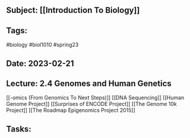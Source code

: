 ## Subject: [[Introduction To Biology]]
## Tags:
#biology #biol1010 #spring23 
## Date: 2023-02-21
## Lecture: 2.4 Genomes and Human Genetics

[[-omics (From Genomics To Next Steps)]]
[[DNA Sequencing]]
[[Human Genome Project]]
[[Surprises of ENCODE Project]]
[[The Genome 10k Project]]
[[The Roadmap Epigenomics Project 2015]]

## Tasks:
